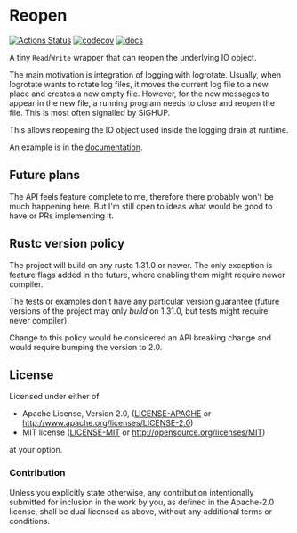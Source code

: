 # Reopen

[![Actions Status](https://github.com/vorner/reopen/workflows/test/badge.svg)](https://github.com/vorner/reopen/actions)
[![codecov](https://codecov.io/gh/vorner/reopen/branch/master/graph/badge.svg?token=3KA3R2D9fV)](https://codecov.io/gh/vorner/reopen)
[![docs](https://docs.rs/reopen/badge.svg)](https://docs.rs/reopen)

A tiny `Read`/`Write` wrapper that can reopen the underlying IO object.

The main motivation is integration of logging with logrotate. Usually, when
logrotate wants to rotate log files, it moves the current log file to a new
place and creates a new empty file. However, for the new messages to appear in
the new file, a running program needs to close and reopen the file. This is
most often signalled by SIGHUP.

This allows reopening the IO object used inside the logging drain at runtime.

An example is in the [documentation](https://docs.rs/reopen).

## Future plans

The API feels feature complete to me, therefore there probably won't be much
happening here. But I'm still open to ideas what would be good to have or PRs
implementing it.

## Rustc version policy

The project will build on any rustc 1.31.0 or newer. The only exception is
feature flags added in the future, where enabling them might require newer
compiler.

The tests or examples don't have any particular version guarantee (future
versions of the project may only *build* on 1.31.0, but tests might require
never compiler).

Change to this policy would be considered an API breaking change and would
require bumping the version to 2.0.

## License

Licensed under either of

 * Apache License, Version 2.0, ([LICENSE-APACHE](LICENSE-APACHE) or http://www.apache.org/licenses/LICENSE-2.0)
 * MIT license ([LICENSE-MIT](LICENSE-MIT) or http://opensource.org/licenses/MIT)

at your option.

### Contribution

Unless you explicitly state otherwise, any contribution intentionally
submitted for inclusion in the work by you, as defined in the Apache-2.0
license, shall be dual licensed as above, without any additional terms
or conditions.
